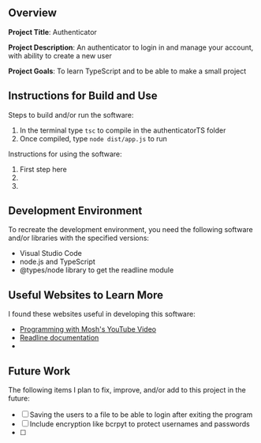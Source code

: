 ## Overview

**Project Title**: Authenticator

**Project Description**: An authenticator to login in and manage your account, with ability to create a new user

**Project Goals**: To learn TypeScript and to be able to make a small project 

## Instructions for Build and Use

Steps to build and/or run the software:

1. In the terminal type ```tsc``` to compile in the authenticatorTS folder
2. Once compiled, type ```node dist/app.js``` to run

Instructions for using the software:

1. First step here
2.
3.

## Development Environment 

To recreate the development environment, you need the following software and/or libraries with the specified versions:

* Visual Studio Code
* node.js and TypeScript
* @types/node library to get the readline module

## Useful Websites to Learn More

I found these websites useful in developing this software:

* [Programming with Mosh's YouTube Video](https://youtu.be/d56mG7DezGs?si=2cVifI27mkl_GaCA)
* [Readline documentation](https://nodejs.org/api/readline.html)
* []()

## Future Work

The following items I plan to fix, improve, and/or add to this project in the future:

* [ ] Saving the users to a file to be able to login after exiting the program
* [ ] Include encryption like bcrpyt to protect usernames and passwords
* [ ]
